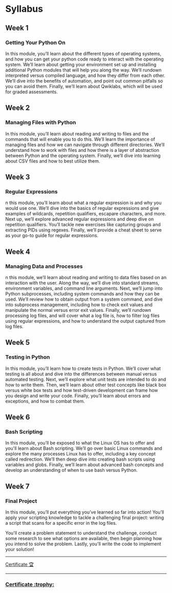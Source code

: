 # Syllabus

## Week 1 
### Getting Your Python On

In this module, you’ll learn about the different types of operating systems, and how you can get your python code ready to interact with the operating system. We’ll learn about getting your environment set up and installing additional Python modules that will help you along the way. We’ll rundown interpreted versus compiled language, and how they differ from each other. We’ll dive into the benefits of automation, and point out common pitfalls so you can avoid them. Finally, we’ll learn about Qwiklabs, which will be used for graded assessments.

## Week 2
### Managing Files with Python

In this module, you’ll learn about reading and writing to files and the commands that will enable you to do this. We’ll learn the importance of managing files and how we can navigate through different directories. We’ll understand how to work with files and how there is a layer of abstraction between Python and the operating system. Finally, we’ll dive into learning about CSV files and how to best utilize them.

## Week 3
### Regular Expressions

n this module, you’ll learn about what a regular expression is and why you would use one. We’ll dive into the basics of regular expressions and give examples of wildcards, repetition qualifiers, escapare characters, and more. Next up, we’ll explore advanced regular expressions and deep dive on repetition qualifiers. You’ll tackle new exercises like capturing groups and extracting PIDs using regexes. Finally, we’ll provide a cheat sheet to serve as your go-to guide for regular expressions.

## Week 4
### Managing Data and Processes

n this module, we’ll learn about reading and writing to data files based on an interaction with the user. Along the way, we’ll dive into standard streams, environment variables, and command line arguments. Next, we’ll jump into Python subprocesses, including system commands and how they can be used. We’ll review how to obtain output from a system command, and dive into subprocess management, including how to check exit values and manipulate the normal versus error exit values. Finally, we’ll rundown processing log files, and will cover what a log file is, how to filter log files using regular expressions, and how to understand the output captured from log files.

## Week 5
### Testing in Python

In this module, you’ll learn how to create tests in Python. We’ll cover what testing is all about and dive into the differences between manual versus automated testing. Next, we’ll explore what unit tests are intended to do and how to write them. Then, we’ll learn about other test concepts like black box versus white box tests and how test-driven development can frame how you design and write your code. Finally, you’ll learn about errors and exceptions, and how to combat them.

## Week 6
### Bash Scripting

In this module, you’ll be exposed to what the Linux OS has to offer and you'll learn about Bash scripting. We’ll go over basic Linux commands and explore the many processes Linux has to offer, including a key concept called redirection. We’ll then deep dive into creating bash scripts using variables and globs. Finally, we’ll learn about advanced bash concepts and develop an understanding of when to use bash versus Python.


## Week 7
### Final Project

In this module, you’ll put everything you’ve learned so far into action! You’ll apply your scripting knowledge to tackle a challenging final project: writing a script that scans for a specific error in the log files.

You'll create a problem statement to understand the challenge, conduct some research to see what options are available, then begin planning how you intend to solve the problem. Lastly, you'll write the code to implement your solution!
___

[Certificate :trophy:](https://coursera.org/share/f46c5e0fbf8dafb2cd6ef50bef29feca)
___

<h3>
<a href="https://coursera.org/share/f46c5e0fbf8dafb2cd6ef50bef29feca" target="_blank">Certificate :trophy:</a></h3>


